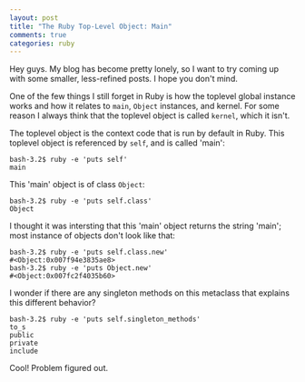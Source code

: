```yaml
---
layout: post
title: "The Ruby Top-Level Object: Main"
comments: true
categories: ruby
---
```


Hey guys. My blog has become pretty lonely, so I want to try coming up
with some smaller, less-refined posts. I hope you don't mind.

One of the few things I still forget in Ruby is how the toplevel
global instance works and how it relates to `main`, `Object`
instances, and kernel. For some reason I always think that the
toplevel object is called `kernel`, which it isn't.

The toplevel object is the context code that is run by default in
Ruby. This toplevel object is referenced by `self`, and is called
'main':

    bash-3.2$ ruby -e 'puts self'
    main

This 'main' object is of class `Object`:

    bash-3.2$ ruby -e 'puts self.class'
    Object

I thought it was intersting that this 'main' object returns the string
'main'; most instance of objects don't look like that:


    bash-3.2$ ruby -e 'puts self.class.new'
    #<Object:0x007f94e3835ae8>
    bash-3.2$ ruby -e 'puts Object.new'
    #<Object:0x007fc2f4035b60>

I wonder if there are any singleton methods on this metaclass that
explains this different behavior?

    bash-3.2$ ruby -e 'puts self.singleton_methods'
    to_s
    public
    private
    include

Cool! Problem figured out.
